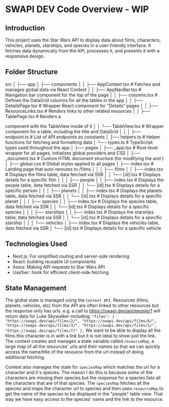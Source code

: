 # SWAPI DEV Code Overview - WIP 

## Introduction 
This project uses the Star Wars API to display data about films, characters, vehicles, planets, starships, and species in a user-friendly interface. It fetches data dynamically from the API, processes it, and presents it with a responsive design.

## Folder Structure 
src
│
├── app
│   ├── components
│   │   ├── AppContext.tsx         # Fetches and manages global data via React Context
│   │   ├── AppNavBar.tsx          # Navigation bar component for the top of the page
│   │   ├── columns.tsx            # Defines the DataGrid columns for all the tables in the app
│   │   ├── DetailsPage.tsx        # Wrapper React component for "Details" pages
│   │   ├── ResourceLinks.tsx      # Renders links to other related resources
│   │   ├── TablePage.tsx          # Renders a <main> component with the TableView inside of it
│   │   └── TableView.tsx          # Wrapper component for a table, including the title and DataGrid
│   │
│   ├── endpoint.ts                # List of API endpoints as constants
│   ├── helpers.ts                 # Helper functions for fetching and formatting data
│   └── types.ts                   # TypeScript types used throughout the app
│
├── pages
│   ├── _app.tsx                   # Root-level wrapper for all pages, initializes global providers and CSS
│   ├── _document.tsx              # Custom HTML document structure (for modifying the <html> and <body>)
│   ├── global.css                 # Global styles applied to all pages
│   ├── index.tsx                  # Landing page that auto-reroutes to /films
│   │
│   ├── films
│   │   ├── index.tsx              # Displays the films table, data fetched via SSR
│   │   └── [id].tsx               # Displays details for a specific film
│   │
│   ├── people
│   │   ├── index.tsx              # Displays the people table, data fetched via SSR
│   │   └── [id].tsx               # Displays details for a specific person
│   │
│   ├── planets
│   │   ├── index.tsx              # Displays the planets table, data fetched via SSR
│   │   └── [id].tsx               # Displays details for a specific planet
│   │
│   ├── species
│   │   ├── index.tsx              # Displays the species table, data fetched via SSR
│   │   └── [id].tsx               # Displays details for a specific species
│   │
│   ├── starships
│   │   ├── index.tsx              # Displays the starships table, data fetched via SSR
│   │   └── [id].tsx               # Displays details for a specific starship
│   │
│   └── vehicles
│       ├── index.tsx              # Displays the vehicles table, data fetched via SSR
│       └── [id].tsx               # Displays details for a specific vehicle

## Technologies Used
* Next.js: For simplified routing and server-side rendering 
* React: building reusable UI components 
* Axios: Making API requests to Star Wars API 
* UseSwr: hook for efficient client-side fetching 

## State Management 
The global state is managed using the `Context API`. 
Resources (films, planets, vehicles, etc) from the API are often linked to other resources but the response only has urls. 
e.g. a call to  https://swapi.dev/api/people/1  will return data for Luke Skywalker including: `"films": [
		"https://swapi.dev/api/films/2/",
		"https://swapi.dev/api/films/6/",
		"https://swapi.dev/api/films/3/",
		"https://swapi.dev/api/films/1/",
		"https://swapi.dev/api/films/7/"
	],` 
We want to be able to display all the films this character is in with a link but it is not ideal to show just the link. The context creates and manages a state variable called `resourceMap`, a large map of all the resources' urls and their names so that we can quickly access the name/title of the resource from the url instead of doing additional fetching. 

Context also manages the state for `speciesMap` which matches the url for a character and it's species. The reason I do this is because some of the characters are missing their species but the response for a species lists all the characters that are of that species. The `speciesMap` fetches all the species and maps the character url to species and then uses `resourceMap` to get the name of the species to be displayed in the "people" table view. That way we have easy access to the species' name and the link to the resource. 


